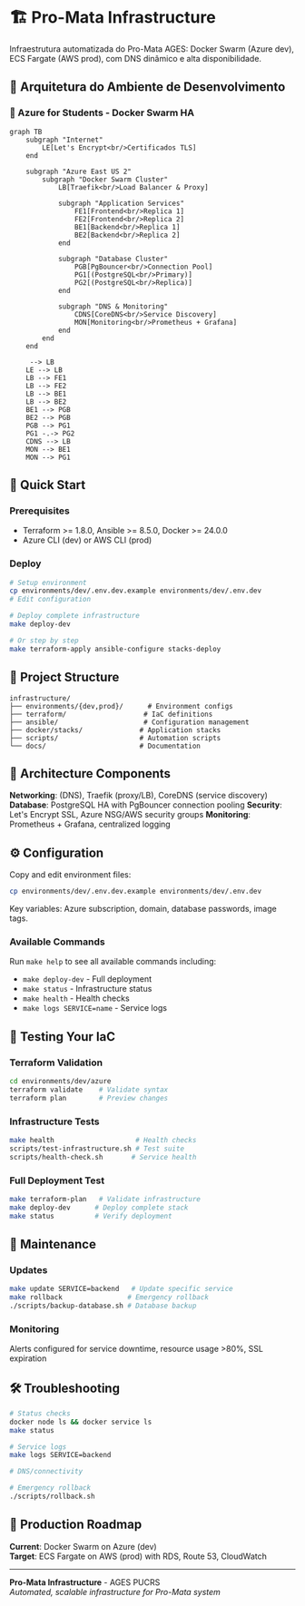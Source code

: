 # 🏗️ Pro-Mata Infrastructure

Infraestrutura automatizada do Pro-Mata AGES: Docker Swarm (Azure dev), ECS Fargate (AWS prod), com DNS dinâmico e alta disponibilidade.

## 🌟 Arquitetura do Ambiente de Desenvolvimento

### 🎯 Azure for Students - Docker Swarm HA

```mermaid
graph TB
    subgraph "Internet"
        LE[Let's Encrypt<br/>Certificados TLS]
    end
    
    subgraph "Azure East US 2"
        subgraph "Docker Swarm Cluster"
            LB[Traefik<br/>Load Balancer & Proxy]
            
            subgraph "Application Services"
                FE1[Frontend<br/>Replica 1]
                FE2[Frontend<br/>Replica 2]
                BE1[Backend<br/>Replica 1]
                BE2[Backend<br/>Replica 2]
            end
            
            subgraph "Database Cluster"
                PGB[PgBouncer<br/>Connection Pool]
                PG1[(PostgreSQL<br/>Primary)]
                PG2[(PostgreSQL<br/>Replica)]
            end
            
            subgraph "DNS & Monitoring"
                CDNS[CoreDNS<br/>Service Discovery]
                MON[Monitoring<br/>Prometheus + Grafana]
            end
        end
    end
    
     --> LB
    LE --> LB
    LB --> FE1
    LB --> FE2
    LB --> BE1
    LB --> BE2
    BE1 --> PGB
    BE2 --> PGB
    PGB --> PG1
    PG1 -.-> PG2
    CDNS --> LB
    MON --> BE1
    MON --> PG1
```

## 🚀 Quick Start

### Prerequisites
- Terraform >= 1.8.0, Ansible >= 8.5.0, Docker >= 24.0.0
- Azure CLI (dev) or AWS CLI (prod)

### Deploy
```bash
# Setup environment
cp environments/dev/.env.dev.example environments/dev/.env.dev
# Edit configuration

# Deploy complete infrastructure
make deploy-dev

# Or step by step
make terraform-apply ansible-configure stacks-deploy
```

## 📁 Project Structure

```
infrastructure/
├── environments/{dev,prod}/      # Environment configs
├── terraform/                   # IaC definitions
├── ansible/                     # Configuration management
├── docker/stacks/              # Application stacks
├── scripts/                    # Automation scripts
└── docs/                       # Documentation
```

## 🔧 Architecture Components

**Networking**: (DNS), Traefik (proxy/LB), CoreDNS (service discovery)
**Database**: PostgreSQL HA with PgBouncer connection pooling
**Security**: Let's Encrypt SSL, Azure NSG/AWS security groups
**Monitoring**: Prometheus + Grafana, centralized logging

## ⚙️ Configuration

Copy and edit environment files:
```bash
cp environments/dev/.env.dev.example environments/dev/.env.dev
```

Key variables: Azure subscription, domain, database passwords, image tags.

### Available Commands
Run `make help` to see all available commands including:
- `make deploy-dev` - Full deployment
- `make status` - Infrastructure status  
- `make health` - Health checks
- `make logs SERVICE=name` - Service logs

## 🚀 Testing Your IaC

### Terraform Validation
```bash
cd environments/dev/azure
terraform validate    # Validate syntax
terraform plan        # Preview changes
```

### Infrastructure Tests
```bash
make health                    # Health checks
scripts/test-infrastructure.sh # Test suite
scripts/health-check.sh       # Service health
```

### Full Deployment Test
```bash
make terraform-plan   # Validate infrastructure
make deploy-dev      # Deploy complete stack
make status          # Verify deployment
```

## 🔄 Maintenance

### Updates
```bash
make update SERVICE=backend   # Update specific service
make rollback                # Emergency rollback
./scripts/backup-database.sh # Database backup
```

### Monitoring


Alerts configured for service downtime, resource usage >80%, SSL expiration

## 🛠️ Troubleshooting

```bash
# Status checks
docker node ls && docker service ls
make status

# Service logs
make logs SERVICE=backend

# DNS/connectivity

# Emergency rollback
./scripts/rollback.sh
```

## 🔮 Production Roadmap

**Current**: Docker Swarm on Azure (dev)  
**Target**: ECS Fargate on AWS (prod) with RDS, Route 53, CloudWatch

---

**Pro-Mata Infrastructure** - AGES PUCRS  
*Automated, scalable infrastructure for Pro-Mata system*
